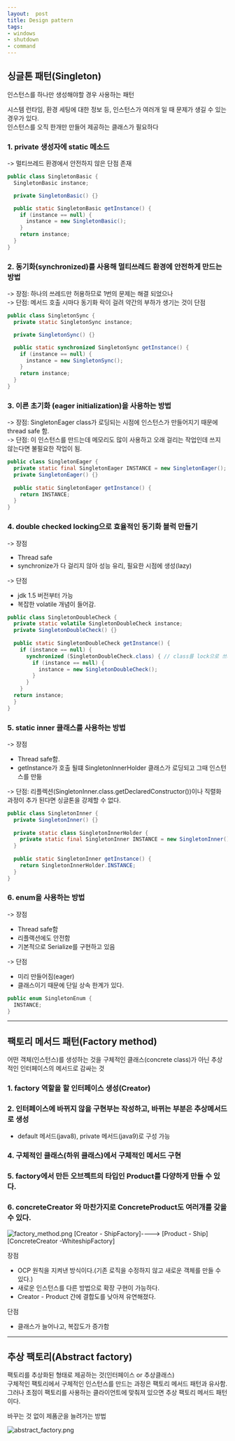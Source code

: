 ```yaml
---
layout:  post
title: Design pattern
tags:
- windows
- shutdown
- command
---
```


## 싱글톤 패턴(Singleton)
인스턴스를 하나만 생성해야할 경우 사용하는 패턴

시스템 런타임, 환경 세팅에 대한 정보 등, 인스턴스가 여러개 일 때 문제가 생길 수 있는 경우가 있다.  
인스턴스를 오직 한개만 만들어 제공하는 클래스가 필요하다

### 1. private 생성자에 static 메소드
-> 멀티쓰레드 환경에서 안전하지 않은 단점 존재
```java
public class SingletonBasic {
  SingletonBasic instance;

  private SingletonBasic() {}

  public static SingletonBasic getInstance() {
    if (instance == null) {
      instance = new SingletonBasic();
    }
    return instance;
  }
}
```

### 2. 동기화(synchronized)를 사용해 멀티쓰레드 환경에 안전하게 만드는 방법
-> 장점: 하나의 쓰레드만 허용하므로 1번의 문제는 해결 되었으나  
-> 단점: 메서드 호출 시마다 동기화 락이 걸려 약간의 부하가 생기는 것이 단점
```java
public class SingletonSync {
  private static SingletonSync instance;

  private SingletonSync() {}

  public static synchronized SingletonSync getInstance() {
    if (instance == null) {
      instance = new SingletonSync();
    }
    return instance;
  }
}
```

### 3. 이른 초기화 (eager initialization)을 사용하는 방법
-> 장점: SingletonEager class가 로딩되는 시점에 인스턴스가 만들어지기 때문에 thread safe 함.  
-> 단점: 이 인스턴스를 만드는데 메모리도 많이 사용하고 오래 걸리는 작업인데 쓰지 않는다면 불필요한 작업이 됨.
```java
public class SingletonEager {
  private static final SingletonEager INSTANCE = new SingletonEager();
  private SingletonEager() {}
  
  public static SingletonEager getInstance() {
    return INSTANCE;
  }
}
```

### 4. double checked locking으로 효율적인 동기화 블럭 만들기
-> 장점
- Thread safe
- synchronize가 다 걸리지 않아 성능 유리, 필요한 시점에 생성(lazy)

-> 단점
- jdk 1.5 버전부터 가능
- 복잡한 volatile 개념이 들어감.
```java
public class SingletonDoubleCheck {
  private static volatile SingletonDoubleCheck instance;
  private SingletonDoubleCheck() {}
  
  public static SingletonDoubleCheck getInstance() {
    if (instance == null) {
      synchronized (SingletonDoubleCheck.class) { // class를 lock으로 쓰기
        if (instance == null) {
          instance = new SingletonDoubleCheck();
        }
      }
    }
  return instance;
  }
}
```

### 5. static inner 클래스를 사용하는 방법
-> 장점
- Thread safe함.
- getInstance가 호출 될떄 SingletonInnerHolder 클래스가 로딩되고 그때 인스턴스를 만듦

-> 단점: 리플렉션(SingletonInner.class.getDeclaredConstructor())이나 직렬화 과정이 추가 된다면 싱글톤을 강제할 수 없다.
```java
public class SingletonInner {
  private SingletonInner() {}
  
  private static class SingletonInnerHolder {
    private static final SingletonInner INSTANCE = new SingletonInner();
  }
  
  public static SingletonInner getInstance() {
    return SingletonInnerHolder.INSTANCE;
  }
}
```

### 6. enum을 사용하는 방법
-> 장점  
- Thread safe함
- 리플랙션에도 안전함
- 기본적으로 Serialize를 구현하고 있음

-> 단점
- 미리 만들어짐(eager)
- 클래스이기 때문에 단일 상속 한계가 있다.
```java
public enum SingletonEnum {
  INSTANCE;
}
```

---
## 팩토리 메서드 패턴(Factory method)
어떤 객체(인스턴스)를 생성하는 것을 구체적인 클래스(concrete class)가 아닌 추상적인 인터페이스의 메서드로 감싸는 것

### 1. factory 역할을 할 인터페이스 생성(Creator)
### 2. 인터페이스에 바뀌지 않을 구현부는 작성하고, 바뀌는 부분은 추상메서드로 생성
- default 메서드(java8), private 메서드(java9)로 구성 가능
### 4. 구체적인 클래스(하위 클래스)에서 구체적인 메서드 구현
### 5. factory에서 만든 오브젝트의 타입인 Product를 다양하게 만들 수 있다.
### 6. concreteCreator 와 마찬가지로 ConcreteProduct도 여러개를 갖을 수 있다.
![factory_method.png](/assets/img/factory_method.png)
[Creator - ShipFactory]----> [Product - Ship]
[ConcreteCreator -WhiteshipFactory]


장점
- OCP 원칙을 지켜낸 방식이다.(기존 로직을 수정하지 않고 새로운 객체를 만들 수 있다.)
- 새로운 인스턴스를 다른 방법으로 확장 구현이 가능하다.
- Creator - Product 간에 결합도를 낮아져 유연해졌다.

단점
- 클래스가 늘어나고, 복잡도가 증가함

---
## 추상 팩토리(Abstract factory)
팩토리를 추상화된 형태로 제공하는 것(인터페이스 or 추상클래스)  
구체적인 팩토리에서 구체적인 인스턴스를 만드는 과정은 팩토리 메서드 패턴과 유사함.  
그러나 초점이 팩토리를 사용하는 클라이언트에 맞춰져 있으면 추상 팩토리 메서드 패턴이다.

바꾸는 것 없이 제품군을 늘려가는 방법

![abstract_factory.png](/assets/img/abstract_factory.png)





















